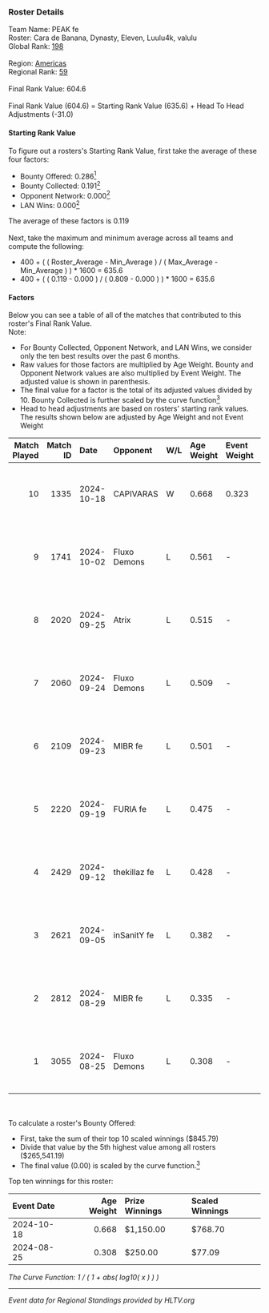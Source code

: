 ### Roster Details<br />
Team Name: PEAK fe<br />
Roster: Cara de Banana, Dynasty, Eleven, Luulu4k, valulu<br />
Global Rank: [198](../../standings_global_2025_01_06.md)<br />
<br />
Region: [Americas]( ../../standings_americas_2025_01_06.md)<br />
Regional Rank: [59]( ../../standings_americas_2025_01_06.md)<br />
<br />
Final Rank Value:  604.6<br />
<br />
Final Rank Value (604.6) = Starting Rank Value (635.6) + Head To Head Adjustments (-31.0)<br />

#### Starting Rank Value<br />
To figure out a rosters's Starting Rank Value, first take the average of these four factors:<br />
- Bounty Offered: 0.286[<sup>1</sup>](#table2)
- Bounty Collected: 0.191[<sup>2</sup>](#table1)
- Opponent Network: 0.000[<sup>2</sup>](#table1)
- LAN Wins: 0.000[<sup>2</sup>](#table1)

The average of these factors is 0.119<br />
<br />
Next, take the maximum and minimum average across all teams and compute the following:<br />
- 400 + ( ( Roster_Average - Min_Average ) / ( Max_Average - Min_Average ) ) * 1600 = 635.6
- 400 + ( ( 0.119 - 0.000 ) / ( 0.809 - 0.000 ) ) * 1600 = 635.6


#### Factors<br />
Below you can see a table of all of the matches that contributed to this roster's Final Rank Value.<br />
Note:<br />

- For Bounty Collected, Opponent Network, and LAN Wins, we consider only the ten best results over the past 6 months.
- Raw values for those factors are multiplied by Age Weight. Bounty and Opponent Network values are also multiplied by Event Weight. The adjusted value is shown in parenthesis.
- The final value for a factor is the total of its adjusted values divided by 10. Bounty Collected is further scaled by the curve function[<sup>3</sup>](#curveFunction)
- Head to head adjustments are based on rosters' starting rank values. The results shown below are adjusted by Age Weight and not Event Weight
<span id="table1"></span><br />


| Match Played | Match ID | Date       | Opponent     | W/L | Age Weight | Event Weight | Bounty Collected | Opponent Network | LAN Wins  | H2H Adj. | Roster                                           |
| -: | -: | :- | :- | :- | :- | :- | :- | :- | :- | -: | :- |
|           10 |     1335 | 2024-10-18 | CAPIVARAS    | W   | 0.668      | 0.323        | 0.003 (0.001)    | 0.000 (0.000)    | 0 (0.000) |     7.93 | Cara de Banana, Dynasty, Eleven, Luulu4k, valulu |
|            9 |     1741 | 2024-10-02 | Fluxo Demons | L   | 0.561      | -            | -                | -                | -         |    -3.41 | Cara de Banana, Dynasty, Eleven, Luulu4k, valulu |
|            8 |     2020 | 2024-09-25 | Atrix        | L   | 0.515      | -            | -                | -                | -         |    -6.46 | Cara de Banana, Dynasty, Eleven, Luulu4k, valulu |
|            7 |     2060 | 2024-09-24 | Fluxo Demons | L   | 0.509      | -            | -                | -                | -         |    -3.36 | Cara de Banana, Dynasty, Eleven, Luulu4k, valulu |
|            6 |     2109 | 2024-09-23 | MIBR fe      | L   | 0.501      | -            | -                | -                | -         |    -6.41 | Cara de Banana, Dynasty, Eleven, Luulu4k, valulu |
|            5 |     2220 | 2024-09-19 | FURIA fe     | L   | 0.475      | -            | -                | -                | -         |    -0.45 | Cara de Banana, Dynasty, Eleven, Luulu4k, valulu |
|            4 |     2429 | 2024-09-12 | thekillaz fe | L   | 0.428      | -            | -                | -                | -         |    -6.29 | Cara de Banana, Dynasty, Eleven, Luulu4k, valulu |
|            3 |     2621 | 2024-09-05 | inSanitY fe  | L   | 0.382      | -            | -                | -                | -         |    -5.65 | Cara de Banana, Dynasty, Eleven, Luulu4k, valulu |
|            2 |     2812 | 2024-08-29 | MIBR fe      | L   | 0.335      | -            | -                | -                | -         |    -4.53 | Cara de Banana, Dynasty, Eleven, Luulu4k, valulu |
|            1 |     3055 | 2024-08-25 | Fluxo Demons | L   | 0.308      | -            | -                | -                | -         |    -2.33 | Cara de Banana, Dynasty, Eleven, Luulu4k, valulu |

<br />
<span id="table2"></span><br />
To calculate a roster's Bounty Offered:<br />

- First, take the sum of their top 10 scaled winnings ($845.79)
- Divide that value by the 5th highest value among all rosters ($265,541.19)
- The final value (0.00) is scaled by the curve function.[<sup>3</sup>](#curveFunction)

Top ten winnings for this roster:<br />

| Event Date | Age Weight | Prize Winnings | Scaled Winnings |
| :- | -: | :- | :- |
| 2024-10-18 |      0.668 | $1,150.00      | $768.70         |
| 2024-08-25 |      0.308 | $250.00        | $77.09          |


<span id="curveFunction"></span>_The Curve Function: 1 / ( 1 + abs( log10( x ) ) )_<br />

---
_Event data for Regional Standings provided by HLTV.org_<br />
